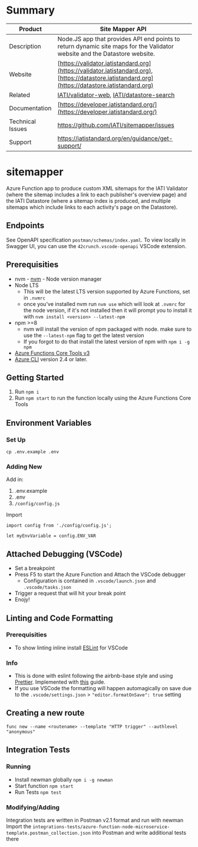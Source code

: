 # Summary

| Product          | Site Mapper API                                                                                                                                    |
| ---------------- | -------------------------------------------------------------------------------------------------------------------------------------------------- |
| Description      | Node.JS app that provides API end points to return dynamic site maps for the Validator website and the Datastore website.                          |
| Website          | [https://validator.iatistandard.org](https://validator.iatistandard.org), [https://datastore.iatistandard.org](https://datastore.iatistandard.org) |
| Related          | [IATI/validator-web](https://github.com/IATI/validator-web), [IATI/datastore-search](https://github.com/IATI/datastore-search)                     |
| Documentation    | [https://developer.iatistandard.org/](https://developer.iatistandard.org/)                                                                         |
| Technical Issues | https://github.com/IATI/sitemapper/issues                                                                                                          |
| Support          | https://iatistandard.org/en/guidance/get-support/                                                                                                  |

# sitemapper

Azure Function app to produce custom XML sitemaps for the IATI Validator (where the sitemap includes a link to each publisher's overview page) and the IATI Datastore (where a sitemap index is produced, and multiple sitemaps which include links to each activity's page on the Datastore).

## Endpoints

See OpenAPI specification `postman/schemas/index.yaml`. To view locally in Swagger UI, you can use the `42crunch.vscode-openapi` VSCode extension.

## Prerequisities

-   nvm - [nvm](https://github.com/nvm-sh/nvm) - Node version manager
-   Node LTS
    -   This will be the latest LTS version supported by Azure Functions, set in `.nvmrc`
    -   once you've installed nvm run `nvm use` which will look at `.nvmrc` for the node version, if it's not installed then it will prompt you to install it with `nvm install <version> --latest-npm`
-   npm >=8
    -   nvm will install the version of npm packaged with node. make sure to use the `--latest-npm` flag to get the latest version
    -   If you forgot to do that install the latest version of npm with `npm i -g npm`
-   [Azure Functions Core Tools v3](https://github.com/Azure/azure-functions-core-tools)
-   [Azure CLI](https://docs.microsoft.com/en-us/cli/azure/install-azure-cli) version 2.4 or later.

## Getting Started

1. Run `npm i`
1. Run `npm start` to run the function locally using the Azure Functions Core Tools

## Environment Variables

### Set Up

`cp .env.example .env`

### Adding New

Add in:

1. .env.example
1. .env
1. `/config/config.js`

Import

```
import config from './config/config.js';

let myEnvVariable = config.ENV_VAR
```

## Attached Debugging (VSCode)

-   Set a breakpoint
-   Press F5 to start the Azure Function and Attach the VSCode debugger
    -   Configuration is contained in `.vscode/launch.json` and `.vscode/tasks.json`
-   Trigger a request that will hit your break point
-   Enojy!

## Linting and Code Formatting

### Prerequisities

-   To show linting inline install [ESLint](https://marketplace.visualstudio.com/items?itemName=dbaeumer.vscode-eslint) for VSCode

### Info

-   This is done with eslint following the airbnb-base style and using [Prettier](https://prettier.io). Implemented with [this](https://sourcelevel.io/blog/how-to-setup-eslint-and-prettier-on-node) guide.
-   If you use VSCode the formatting will happen automagically on save due to the `.vscode/settings.json` > `"editor.formatOnSave": true` setting

## Creating a new route

`func new --name <routename> --template "HTTP trigger" --authlevel "anonymous"`

## Integration Tests

### Running

-   Install newman globally `npm i -g newman`
-   Start function `npm start`
-   Run Tests `npm test`

### Modifying/Adding

Integration tests are written in Postman v2.1 format and run with newman
Import the `integrations-tests/azure-function-node-microservice-template.postman_collection.json` into Postman and write additional tests there
